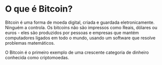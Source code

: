 # O que é Bitcoin?

Bitcoin é uma forma de moeda digital, criada e guardada eletronicamente. Ninguém a controla. Os bitcoins não são impressos como Reais, dólares ou euros - eles são produzidos por pessoas e empresas que mantém computadores ligados em todo o mundo, usando um software que resolve problemas matemáticos.

O Bitcoin é o primeiro exemplo de uma crescente categoria de dinheiro conhecida como criptomoedas.